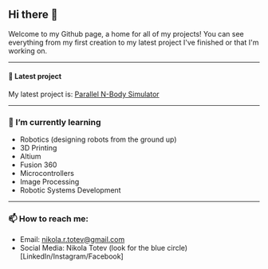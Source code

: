 
## Hi there 👋

Welcome to my Github page, a home for all of my projects! You can see everything from my first creation to my latest project I've finished or that I'm working on. 

-----
#### 🌟 Latest project  
My latest project is: [Parallel N-Body Simulator](https://github.com/NikolaTotev/Parallel-N-Body) 

----

### 🌱 I’m currently learning 
* Robotics (designing robots from the ground up)
* 3D Printing
* Altium
* Fusion 360
* Microcontrollers
* Image Processing
* Robotic Systems Development
---
  
 ### 📫 How to reach me: 
 * Email: nikola.r.totev@gmail.com
 * Social Media: Nikola Totev (look for the blue circle)  [LinkedIn/Instagram/Facebook]


<!-- **NikolaTotev/NikolaTotev** is a ✨ _special_ ✨ repository because its `README.md` (this file) appears on your GitHub profile. -->

